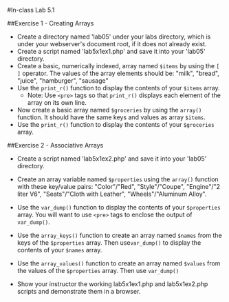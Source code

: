 #In-class Lab 5.1


##Exercise 1 - Creating Arrays

* Create a directory named 'lab05' under your labs directory, which is under your webserver's document root, if it does not already exist.
* Create a script named 'lab5x1ex1.php' and save it into your 'lab05' directory.
* Create a basic, numerically indexed, array named ```$items``` by using the ```[ ]``` operator. The values of the array elements should be: "milk", "bread", "juice", "hamburger", "sausage"
* Use the ```print_r()``` function to display the contents of your ```$items``` array.
  * Note: Use ```<pre>``` tags so that ```print_r()``` displays each element of the array on its own line.
* Now create a basic array named ```$groceries``` by using the ```array()``` function. It should have the same keys and values as array ```$items```.
* Use the ```print_r()``` function to display the contents of your ```$groceries``` array.


##Exercise 2 - Associative Arrays

* Create a script named 'lab5x1ex2.php' and save it into your 'lab05' directory.
* Create an array variable named ```$properties``` using the ```array()``` function with these key/value pairs: "Color"/"Red", "Style"/"Coupe", "Engine"/"2 liter V6", "Seats"/"Cloth with Leather", "Wheels"/"Aluminum Alloy".
* Use the ```var_dump()``` function to display the contents of your ```$properties``` array. You will want to use ```<pre>``` tags to enclose the output of ```var_dump()```.
* Use the ```array_keys()``` function to create an array named ```$names``` from the keys of the ```$properties``` array. Then use```var_dump()``` to display the contents of your ```$names``` array.
* Use the ```array_values()``` function to create an array named ```$values``` from the values of the ```$properties``` array. Then use ```var_dump()```


* Show your instructor the working lab5x1ex1.php and lab5x1ex2.php scripts and demonstrate them in a browser.


